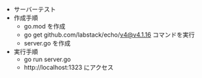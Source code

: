 - サーバーテスト
- 作成手順
  - go.mod を作成
  - go get github.com/labstack/echo/v4@v4.1.16 コマンドを実行
  - server.go を作成
- 実行手順
  - go run server.go
  - http://localhost:1323 にアクセス
